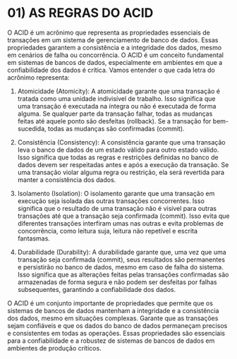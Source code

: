 # 01) AS REGRAS DO ACID
O ACID é um acrônimo que representa as propriedades essenciais de transações em um sistema de gerenciamento de banco de dados. Essas propriedades garantem a consistência e a integridade dos dados, mesmo em cenários de falha ou concorrência. O ACID é um conceito fundamental em sistemas de bancos de dados, especialmente em ambientes em que a confiabilidade dos dados é crítica. Vamos entender o que cada letra do acrônimo representa:

1. Atomicidade (Atomicity):
   A atomicidade garante que uma transação é tratada como uma unidade indivisível de trabalho. Isso significa que uma transação é executada na íntegra ou não é executada de forma alguma. Se qualquer parte da transação falhar, todas as mudanças feitas até aquele ponto são desfeitas (rollback). Se a transação for bem-sucedida, todas as mudanças são confirmadas (commit).

2. Consistência (Consistency):
   A consistência garante que uma transação leva o banco de dados de um estado válido para outro estado válido. Isso significa que todas as regras e restrições definidas no banco de dados devem ser respeitadas antes e após a execução da transação. Se uma transação violar alguma regra ou restrição, ela será revertida para manter a consistência dos dados.

3. Isolamento (Isolation):
   O isolamento garante que uma transação em execução seja isolada das outras transações concorrentes. Isso significa que o resultado de uma transação não é visível para outras transações até que a transação seja confirmada (commit). Isso evita que diferentes transações interfiram umas nas outras e evita problemas de concorrência, como leitura suja, leitura não repetível e escrita fantasmas.

4. Durabilidade (Durability):
   A durabilidade garante que, uma vez que uma transação seja confirmada (commit), seus resultados são permanentes e persistirão no banco de dados, mesmo em caso de falha do sistema. Isso significa que as alterações feitas pelas transações confirmadas são armazenadas de forma segura e não podem ser desfeitas por falhas subsequentes, garantindo a confiabilidade dos dados.

O ACID é um conjunto importante de propriedades que permite que os sistemas de bancos de dados mantenham a integridade e a consistência dos dados, mesmo em situações complexas. Garante que as transações sejam confiáveis e que os dados do banco de dados permaneçam precisos e consistentes em todas as operações. Essas propriedades são essenciais para a confiabilidade e a robustez de sistemas de bancos de dados em ambientes de produção críticos.